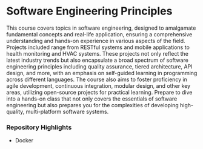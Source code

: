 # Software Engineering Principles
This course covers topics in software engineering, designed to amalgamate fundamental concepts and real-life application, ensuring a comprehensive understanding and hands-on experience in various aspects of the field. Projects included range from RESTful systems and mobile applications to health monitoring and HVAC systems. These projects not only reflect the latest industry trends but also encapsulate a broad spectrum of software engineering principles including quality assurance, tiered architecture, API design, and more, with an emphasis on self-guided learning in programming across different languages. The course also aims to foster proficiency in agile development, continuous integration, modular design, and other key areas, utilizing open-source projects for practical learning. Prepare to dive into a hands-on class that not only covers the essentials of software engineering but also prepares you for the complexities of developing high-quality, multi-platform software systems.

### Repository Highlights
- Docker
